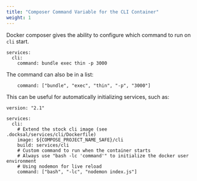 ```yaml
---
title: "Composer Command Variable for the CLI Container"
weight: 1
---
```


Docker composer gives the ability to configure which command to run on `cli` start.

```
services:
  cli:
    command: bundle exec thin -p 3000
```

The command can also be in a list:
```
    command: ["bundle", "exec", "thin", "-p", "3000"]
```

This can be useful for automatically initializing services, such as:
```
version: "2.1"

services:
  cli:
    # Extend the stock cli image (see .docksal/services/cli/Dockerfile)
    image: ${COMPOSE_PROJECT_NAME_SAFE}/cli
    build: services/cli
    # Custom command to run when the container starts
    # Always use "bash -lc 'command'" to initialize the docker user environment
    # Using nodemon for live reload
    command: ["bash", "-lc", "nodemon index.js"]
```
